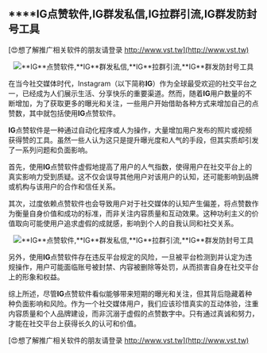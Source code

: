 ## ****IG**点赞软件,**IG**群发私信,**IG**拉群引流,**IG**群发防封号工具**

[😍想了解推广相关软件的朋友请登录 http://www.vst.tw](http://www.vst.tw)

 <center><img src="https://vst.tw/MP4/tuiguang/png/8.png" alt="**IG**点赞软件,**IG**群发私信,**IG**拉群引流,**IG**群发防封号工具"></center>

在当今社交媒体时代，Instagram（以下简称**IG**）作为全球最受欢迎的社交平台之一，已经成为人们展示生活、分享快乐的重要渠道。然而，随着**IG**用户数量的不断增加，为了获取更多的曝光和关注，一些用户开始借助各种方式来增加自己的点赞数，其中就包括使用**IG**点赞软件。

**IG**点赞软件是一种通过自动化程序或人为操作，大量增加用户发布的照片或视频获得赞的工具。虽然一些人认为这只是提升曝光度和人气的手段，但其实质却引发了一系列问题和负面影响。

首先，使用**IG**点赞软件虚假地提高了用户的人气指数，使得用户在社交平台上的真实影响力受到质疑。这不仅会误导其他用户对该用户的认知，还可能影响到品牌或机构与该用户的合作和信任关系。

其次，过度依赖点赞软件也会导致用户对于社交媒体的认知产生偏差，将点赞数作为衡量自身价值和成功的标准，而非关注内容质量和互动效果。这种功利主义的价值取向可能使用户追求虚假的成就感，影响到个人的自我认同和社交关系。

 <center><img src="https://vst.tw/MP4/tuiguang/png/6.png" alt="**IG**点赞软件,**IG**群发私信,**IG**拉群引流,**IG**群发防封号工具"></center>

另外，使用**IG**点赞软件存在违反平台规定的风险，一旦被平台检测到并认定为违规操作，用户可能面临账号被封禁、内容被删除等处罚，从而损害自身在社交平台上的形象和权益。

综上所述，尽管**IG**点赞软件看似能够带来短期的曝光和关注，但其背后隐藏着种种负面影响和风险。作为一个社交媒体用户，我们应该珍惜真实的互动体验，注重内容质量和个人品牌建设，而非沉溺于虚假的点赞数字中。只有通过真诚和努力，才能在社交平台上获得长久的认可和价值。

[😍想了解推广相关软件的朋友请登录 http://www.vst.tw](http://www.vst.tw)



